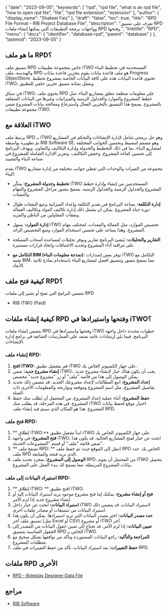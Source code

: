 {
  "date": "2023-09-05",
  "keywords": [
    "rpd",
    "rpd file",
    "what is an rpd file",
    "how to open rpd file",
    "file",
    "rpd file extension",
    "extension"
  ],
  "author": {
    "display_name": "Shakeel Faiz"
  },
  "draft": "false",
  "toc": true,
  "title": "RPD File Format - RIB Project Database File",
  "description": "تعرف على تنسيق RPD وواجهات برمجة التطبيقات التي يمكنها إنشاء ملفات RPD وفتحها.",
  "linktitle": "RPD",
  "menu": {
    "docs": {
      "identifier": "database-rpd",
      "parent": "database"
    }
  },
  "lastmod": "2023-09-05"
}

## ما هو ملف RPD؟

تنسيق ملف RPD خاص بمجموعة تطبيقات iTWO المستخدمة في تخطيط البناء والهندسة. ملف RPD هو ملف قاعدة بيانات يقوم بتخزين قاعدة بيانات Progress ObjectStore. تحتوي قاعدة البيانات هذه على كافة البيانات الخاصة بمشروع تخطيط iTWO، وتعمل بمثابة تنسيق تخزين خلفي للتطبيق.

في سياق iTWO، يحتوي ملف RPD على معلومات منظمة تتعلق بمشاريع البناء، مثل خطط المشروع والموارد والجداول الزمنية والميزانيات وغيرها من البيانات المتعلقة بالمشروع. يسمح هذا التنسيق بالتخزين الفعال واسترجاع ومعالجة بيانات المشروع ضمن مجموعة تطبيقات iTWO.

## العلاقة مع iTWO

يرتبط ملف RPD بـ iTWO وهو حل برمجي شامل لإدارة الإنشاءات والتحكم في المشاريع تم تطويره بواسطة RIB Software SE. وهو مصمم لتبسيط وتحسين الجوانب المختلفة لمشاريع البناء، بما في ذلك التخطيط والجدولة وإدارة التكاليف والتعاون. ويهدف البرنامج إلى تحسين كفاءة المشروع، وخفض التكاليف، وتعزيز الإدارة الشاملة للمشروع في صناعة البناء والتشييد.

يقدم iTWO مجموعة من الميزات والوحدات التي تغطي جوانب مختلفة من إدارة مشاريع البناء:

- **تخطيط وجدولة المشروع:** يمكّن iTWO المستخدمين من إنشاء وإدارة خطط المشروع والجداول الزمنية والجداول الزمنية. يسمح بتصور مراحل المشروع والمهام والتبعيات.

- **إدارة التكلفة:** يساعد البرنامج في تقدير التكلفة وإعداد الميزانية وتتبع النفقات طوال دورة حياة المشروع. يمكن أن يشمل ذلك إدارة تكاليف المواد وتكاليف العمالة ونفقات المقاولين من الباطن والمزيد.

- **إدارة الموارد:** يسهل iTWO تخصيص الموارد، مثل العمالة والمعدات، لمختلف مهام المشروع. وهذا يساعد على تحسين استخدام الموارد ومنع التخصيص الزائد.

- **التقارير والتحليلات:** يُنشئ البرنامج تقارير ويوفر تحليلات لمساعدة أصحاب المصلحة على مراقبة أداء المشروع وتحديد الاختناقات واتخاذ قرارات مستنيرة.

- **التكامل مع BIM (نمذجة معلومات البناء):** توفر بعض إصدارات iTWO التكامل مع تقنية BIM، مما يسمح بتصور وتنسيق أفضل لمشاريع البناء باستخدام نماذج ثلاثية الأبعاد.

## كيفية فتح ملف RPD؟

تتضمن البرامج التي تفتح أو تشير إلى ملفات RPD

- RIB iTWO (Paid)

## كيفية إنشاء ملفات RPD وفتحها واستيرادها في iTWO؟

يتضمن إنشاء ملفات RPD وفتحها واستيرادها في iTWO خطوات محددة داخل واجهة البرنامج. فيما يلي إرشادات عامة تعتمد على الممارسات الشائعة في برامج إدارة الإنشاءات.

### إنشاء ملف RPD:

1. **افتح iTWO:** قم بتشغيل تطبيق iTWO على جهاز الكمبيوتر الخاص بك.
2. **إنشاء مشروع جديد:** ضمن iTWO، يجب أن يكون هناك خيار لإنشاء مشروع جديد. يمكن الوصول إلى هذا من قائمة "ملف" أو زر "مشروع جديد" مخصص.
3. **إعداد المشروع:** اتبع المطالبات لإعداد مشروعك الجديد. قد يتضمن ذلك تحديد تفاصيل المشروع، مثل اسم المشروع وموقعه وتواريخه والمعلومات الأخرى ذات الصلة.
4. **حفظ المشروع:** أثناء عملية إعداد المشروع، من المحتمل أن يُطلب منك حفظ المشروع. في هذه المرحلة، قد يطلب منك iTWO اختيار موقع لحفظ بيانات المشروع. هذا هو المكان الذي سيتم فيه إنشاء ملف RPD.

### فتح ملف RPD:

1. ** إطلاق iTWO:** ابدأ تشغيل تطبيق iTWO على جهاز الكمبيوتر الخاص بك.
2. **فتح المشروع:** في واجهة iTWO، ابحث عن خيار لفتح المشاريع الحالية. قد يكون هذا ضمن قائمة "ملف" أو قسم "المشروعات الحديثة".
3. ** تصفح ملف RPD: ** انتقل إلى الموقع حيث تم حفظ ملف RPD الخاص بك. حدد ملف RPD الذي تريد فتحه والمتابعة.
4. **الوصول إلى المشروع:** بمجرد تحديد ملف RPD، من المحتمل أن يقوم iTWO بتحميل بيانات المشروع المرتبطة، مما يسمح لك ببدء العمل على المشروع.

### استيراد البيانات إلى ملف RPD:

1. ** إطلاق iTWO: ** افتح تطبيق iTWO.
2. **فتح أو إنشاء مشروع:** يمكنك إما فتح مشروع موجود تريد استيراد البيانات إليه أو إنشاء مشروع جديد إذا لزم الأمر.
3. **استيراد البيانات:** ابحث عن خيار داخل iTWO لاستيراد البيانات. قد يتضمن ذلك استيراد البيانات من تنسيقات أو مصادر ملفات أخرى.
4. **حدد مصدر البيانات:** اختر مصدر البيانات التي تريد استيرادها. يمكن أن يكون هذا تنسيق ملف آخر (مثل Excel أو CSV) أو مشروع iTWO آخر.
5. **تعيين البيانات:** إذا لزم الأمر، قد تحتاج إلى تعيين حقول البيانات من المصدر إلى الحقول المناسبة بتنسيق RPD الخاص بـ iTWO.
6. **المراجعة والتأكيد:** راجع البيانات المستوردة وتأكد من توافقها بشكل صحيح مع متطلبات المشروع.
7. **حفظ التغييرات:** بعد استيراد البيانات، تأكد من حفظ التغييرات في ملف RPD.

## ملفات RPD الأخرى

- [RPD - Roleplay Designer Data File](/database/rpd-roleplay/)

## مراجع
* [RIB Software](https://en.wikipedia.org/wiki/RIB_Software)
